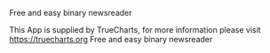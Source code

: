 Free and easy binary newsreader

This App is supplied by TrueCharts, for more information please visit https://truecharts.org
Free and easy binary newsreader
